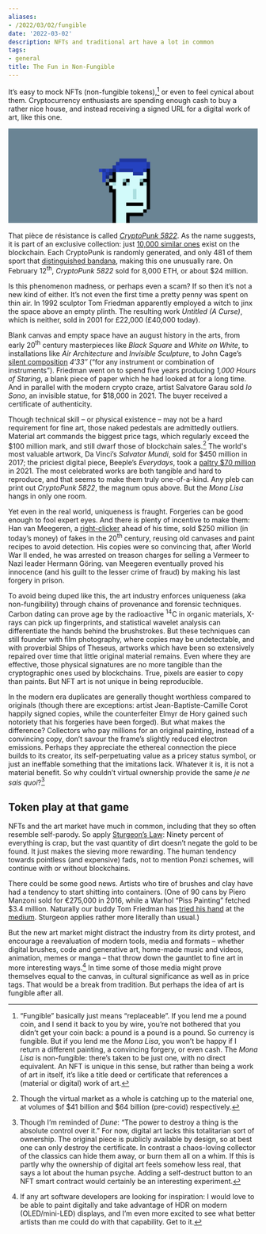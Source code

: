 ```yaml
---
aliases:
- /2022/03/02/fungible
date: '2022-03-02'
description: NFTs and traditional art have a lot in common
tags:
- general
title: The Fun in Non-Fungible
---
```


It’s easy to mock NFTs (non-fungible tokens),[^1] or even to feel cynical about them. Cryptocurrency enthusiasts are spending enough cash to buy a rather nice house, and instead receiving a signed URL for a digital work of art, like this one.

<div class="fill">
  <img src="/assets/nft.png" />
</div>

That pièce de résistance is called _[CryptoPunk 5822](https://www.larvalabs.com/cryptopunks/details/5822)_. As the name suggests, it is part of an exclusive collection: just [10,000 similar ones](https://www.larvalabs.com/cryptopunks) exist on the blockchain. Each CryptoPunk is randomly generated, and only 481 of them sport that [distinguished bandana](https://www.larvalabs.com/cryptopunks/search?query=%22Bandana%22), making this one unusually rare. On February 12<sup>th</sup>, _CryptoPunk 5822_ sold for 8,000 ETH, or about $24 million.

Is this phenomenon madness, or perhaps even a scam? If so then it’s not a new kind of either. It’s not even the first time a pretty penny was spent on thin air. In 1992 sculptor Tom Friedman apparently employed a witch to jinx the space above an empty plinth. The resulting work _Untitled (A Curse)_, which is neither, sold in 2001 for £22,000 (£40,000 today).

Blank canvas and empty space have an august history in the arts, from early 20<sup>th</sup> century masterpieces like _Black Square_ and _White on White_, to installations like _Air Architecture_ and _Invisible Sculpture_, to John Cage’s [silent composition](https://en.wikipedia.org/wiki/List_of_silent_musical_compositions) _4′33″_ (“for any instrument or combination of instruments”). Friedman went on to spend five years producing _1,000 Hours of Staring_, a blank piece of paper which he had looked at for a long time. And in parallel with the modern crypto craze, artist Salvatore Garau sold _Io Sono_, an invisible statue, for $18,000 in 2021. The buyer received a certificate of authenticity.

Though technical skill – or physical existence – may not be a hard requirement for fine art, those naked pedestals are admittedly outliers. Material art commands the biggest price tags, which regularly exceed the $100 million mark, and still dwarf those of blockchain sales.[^2] The world's most valuable artwork, Da Vinci’s _Salvator Mundi_, sold for $450 million in 2017; the priciest digital piece, Beeple’s _Everydays_, took a [paltry $70 million](https://onlineonly.christies.com/s/beeple-first-5000-days/beeple-b-1981-1/112924) in 2021. The most celebrated works are both tangible and hard to reproduce, and that seems to make them truly one-of-a-kind. Any pleb can print out _CryptoPunk 5822_, the magnum opus above. But the _Mona Lisa_ hangs in only one room.

Yet even in the real world, uniqueness is fraught. Forgeries can be good enough to fool expert eyes. And there is plenty of incentive to make them: Han van Meegeren, a [right-clicker](https://www.vice.com/en/article/5dgzed/what-the-hell-is-right-clicker-mentality) ahead of his time, sold $250 million (in today’s money) of fakes in the 20<sup>th</sup> century, reusing old canvases and paint recipes to avoid detection. His copies were so convincing that, after World War II ended, he was arrested on treason charges for selling a Vermeer to Nazi leader Hermann Göring. van Meegeren eventually proved his innocence (and his guilt to the lesser crime of fraud) by making his last forgery in prison.

To avoid being duped like this, the art industry enforces uniqueness (aka non-fungibility) through chains of provenance and forensic techniques. Carbon dating can prove age by the radioactive <sup>14</sup>C in organic materials, X-rays can pick up fingerprints, and statistical wavelet analysis can differentiate the hands behind the brushstrokes. But these techniques can still founder with film photography, where copies may be undetectable, and with proverbial Ships of Theseus, artworks which have been so extensively repaired over time that little original material remains. Even where they are effective, those physical signatures are no more tangible than the cryptographic ones used by blockchains. True, pixels are easier to copy than paints. But NFT art is not unique in being reproducible.

In the modern era duplicates are generally thought worthless compared to originals (though there are exceptions: artist Jean-Baptiste-Camille Corot happily signed copies, while the counterfeiter Elmyr de Hory gained such notoriety that his forgeries have been forged). But what makes the difference? Collectors who pay millions for an original painting, instead of a convincing copy, don’t savour the frame’s slightly reduced electron emissions. Perhaps they appreciate the ethereal connection the piece builds to its creator, its self-perpetuating value as a pricey status symbol, or just an ineffable something that the imitations lack. Whatever it is, it is not a material benefit. So why couldn’t virtual ownership provide the same _je ne sais quoi_?[^3]


## Token play at that game

NFTs and the art market have much in common, including that they so often resemble self-parody. So apply [Sturgeon’s Law](https://tvtropes.org/pmwiki/pmwiki.php/Main/SturgeonsLaw): Ninety percent of everything is crap, but the vast quantity of dirt doesn’t negate the gold to be found. It just makes the sieving more rewarding. The human tendency towards pointless (and expensive) fads, not to mention Ponzi schemes, will continue with or without blockchains.

There could be some good news. Artists who tire of brushes and clay have had a tendency to start shitting into containers. (One of 90 cans by Piero Manzoni sold for €275,000 in 2016, while a Warhol “Piss Painting” fetched $3.4 million. Naturally our buddy Tom Friedman has [tried his hand](https://www.mutualart.com/Artwork/Untitled/B9FB7FB7BAE50448) at the [medium](https://www.christies.com/en/lot/lot-4955736). Sturgeon applies rather more literally than usual.)

But the new art market might distract the industry from its dirty protest, and encourage a reevaluation of modern tools, media and formats – whether digital brushes, code and generative art, home-made music and videos, animation, memes or manga – that throw down the gauntlet to fine art in more interesting ways.[^4] In time some of those media might prove themselves equal to the canvas, in cultural significance as well as in price tags. That would be a break from tradition. But perhaps the idea of art is fungible after all.

[^1]:
     “Fungible” basically just means “replaceable”. If you lend me a pound coin, and I send it back to you by wire, you’re not bothered that you didn’t get your coin back: a pound is a pound is a pound. So currency is fungible. But if you lend me the _Mona Lisa_, you won’t be happy if I return a different painting, a convincing forgery, or even cash. The _Mona Lisa_ is non-fungible: there’s taken to be just one, with no direct equivalent. An NFT is unique in this sense, but rather than being a work of art in itself, it’s like a title deed or certificate that references a (material or digital) work of art.

[^2]:
     Though the virtual market as a whole is catching up to the material one, at volumes of $41 billion and $64 billion (pre-covid) respectively.

[^3]:
     Though I’m reminded of _Dune_: “The power to destroy a thing is the absolute control over it.” For now, digital art lacks this totalitarian sort of ownership. The original piece is publicly available by design, so at best one can only destroy the certificate. In contrast a chaos-loving collector of the classics can hide them away, or burn them all on a whim. If this is partly why the ownership of digital art feels somehow less real, that says a lot about the human psyche. Adding a self-destruct button to an NFT smart contract would certainly be an interesting experiment.

[^4]:
     If any art software developers are looking for inspiration: I would love to be able to paint digitally and take advantage of HDR on modern (OLED/mini-LED) displays, and I’m even more excited to see what better artists than me could do with that capability. Get to it.